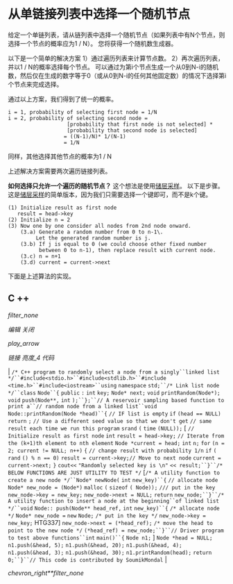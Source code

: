 # 从单链接列表中选择一个随机节点

给定一个单链列表，请从链列表中选择一个随机节点（如果列表中有N个节点，则选择一个节点的概率应为1 / N）。 您将获得一个随机数生成器。

以下是一个简单的解决方案
1）通过遍历列表来计算节点数。
2）再次遍历列表，并以1 / N的概率选择每个节点。 可以通过为第i个节点生成一个从0到N-i的随机数，然后仅在生成的数字等于0（或从0到N-i的任何其他固定数）的情况下选择第i个节点来完成选择。

通过以上方案，我们得到了统一的概率。

```
i = 1, probability of selecting first node = 1/N
i = 2, probability of selecting second node =
                   [probability that first node is not selected] * 
                   [probability that second node is selected]
                  = ((N-1)/N)* 1/(N-1)
                  = 1/N  
```

同样，其他选择其他节点的概率为1 / N

上述解决方案需要两次遍历链接列表。

**如何选择只允许一个遍历的随机节点？**
这个想法是使用[储层采样](https://www.geeksforgeeks.org/reservoir-sampling/)。 以下是步骤。 这是[储层采样](https://www.geeksforgeeks.org/reservoir-sampling/)的简单版本，因为我们只需要选择一个键即可，而不是k个键。

```
(1) Initialize result as first node
   result = head->key 
(2) Initialize n = 2
(3) Now one by one consider all nodes from 2nd node onward.
    (3.a) Generate a random number from 0 to n-1\. 
         Let the generated random number is j.
    (3.b) If j is equal to 0 (we could choose other fixed number 
          between 0 to n-1), then replace result with current node.
    (3.c) n = n+1
    (3.d) current = current->next
```

下面是上述算法的实现。

## C ++

*filter_none*

*编辑*
*关闭*

*play_arrow*

*链接*
*亮度_4*
*代码*

| `/* C++ program to randomly select a node from a singly``linked list */``#include<stdio.h>``#include<stdlib.h>``#include <time.h>``#include<iostream>``using` `namespace` `std;``/* Link list node */``class` `Node``{` `public` `:` `int` `key;` `Node* next;` `void` `printRandom(Node*);` `void` `push(Node**,` `int` `);``};``// A reservoir sampling based function to print a``// random node from a linked list``void` `Node::printRandom(Node *head)``{` `// IF list is empty` `if` `(head == NULL)` `return` `;` `// Use a different seed value so that we don't get` `// same result each time we run this program` `srand` `(` `time` `(NULL));` [ `// Initialize result as first node` `int` `result = head->key;` `// Iterate from the (k+1)th element to nth element` `Node *current = head;` `int` `n;` `for` `(n = 2; current != NULL; n++)` `{` `// change result with probability 1/n` `if` `(` `rand` `() % n == 0)` `result = current->key;`​​ `// Move to next node` `current = current->next;` `}` `cout<<` `"Randomly selected key is \n"` `<< result;``}``/* BELOW FUNCTIONS ARE JUST UTILITY TO TEST */` [`/* A utility function to create a new node */``Node* newNode(` `int` `new_key)``{` `// allocate node ` `Node* new_node = (Node*)` `malloc` `(` `sizeof` `( Node));` `/// put in the key ` `new_node->key = new_key;` `new_node->next = NULL;` `return` `new_node;``}``/* A utility function to insert a node at the beginning``of linked list */``void` `Node:: push(Node** head_ref,` `int` `new_key)``{` `/* allocate node */` `Node* new_node =` `new` `Node;` `/* put in the key */` `new_node->key = new_key;` HTG337]  `new_node->next = (*head_ref);` `/* move the head to point to the new node */` `(*head_ref) = new_node;``}``// Driver program to test above functions``int` `main()``{` `Node n1;` ] `Node *head = NULL;` `n1.push(&head, 5);` `n1.push(&head, 20);` `n1.push(&head, 4);` `n1.push(&head, 3);` `n1.push(&head, 30);` `n1.printRandom(head);` `return` `0;``}``// This code is contributed by SoumikMondal` |

*chevron_right**filter_none*